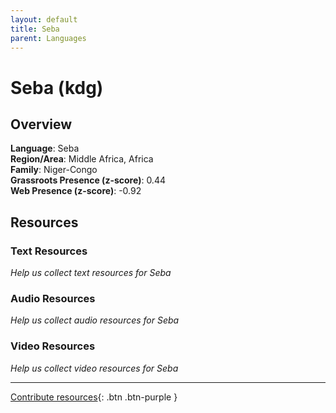 ```yaml
---
layout: default
title: Seba
parent: Languages
---
```


# Seba (kdg)

## Overview

**Language**: Seba  
**Region/Area**: Middle Africa, Africa  
**Family**: Niger-Congo  
**Grassroots Presence (z-score)**: 0.44  
**Web Presence (z-score)**: -0.92  

## Resources

### Text Resources
*Help us collect text resources for Seba*

### Audio Resources
*Help us collect audio resources for Seba*

### Video Resources
*Help us collect video resources for Seba*

---

[Contribute resources](https://forms.office.com/e/1SfLJx3u1r){: .btn .btn-purple }
